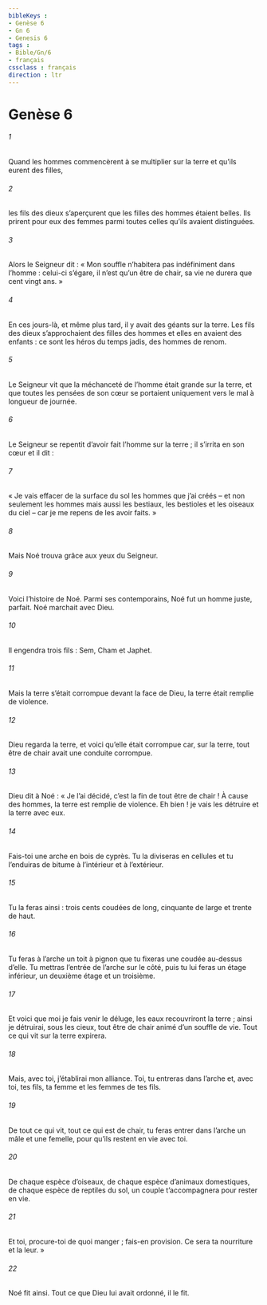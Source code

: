 ```yaml
---
bibleKeys : 
- Genèse 6
- Gn 6
- Genesis 6
tags : 
- Bible/Gn/6
- français
cssclass : français
direction : ltr
---
```


# Genèse 6

###### 1
Quand les hommes commencèrent à se multiplier sur la terre et qu’ils eurent des filles,
###### 2
les fils des dieux s’aperçurent que les filles des hommes étaient belles. Ils prirent pour eux des femmes parmi toutes celles qu’ils avaient distinguées.
###### 3
Alors le Seigneur dit : « Mon souffle n’habitera pas indéfiniment dans l’homme : celui-ci s’égare, il n’est qu’un être de chair, sa vie ne durera que cent vingt ans. »
###### 4
En ces jours-là, et même plus tard, il y avait des géants sur la terre. Les fils des dieux s’approchaient des filles des hommes et elles en avaient des enfants : ce sont les héros du temps jadis, des hommes de renom.
###### 5
Le Seigneur vit que la méchanceté de l’homme était grande sur la terre, et que toutes les pensées de son cœur se portaient uniquement vers le mal à longueur de journée.
###### 6
Le Seigneur se repentit d’avoir fait l’homme sur la terre ; il s’irrita en son cœur et il dit :
###### 7
« Je vais effacer de la surface du sol les hommes que j’ai créés – et non seulement les hommes mais aussi les bestiaux, les bestioles et les oiseaux du ciel – car je me repens de les avoir faits. »
###### 8
Mais Noé trouva grâce aux yeux du Seigneur.
###### 9
Voici l’histoire de Noé. Parmi ses contemporains, Noé fut un homme juste, parfait. Noé marchait avec Dieu.
###### 10
Il engendra trois fils : Sem, Cham et Japhet.
###### 11
Mais la terre s’était corrompue devant la face de Dieu, la terre était remplie de violence.
###### 12
Dieu regarda la terre, et voici qu’elle était corrompue car, sur la terre, tout être de chair avait une conduite corrompue.
###### 13
Dieu dit à Noé : « Je l’ai décidé, c’est la fin de tout être de chair ! À cause des hommes, la terre est remplie de violence. Eh bien ! je vais les détruire et la terre avec eux.
###### 14
Fais-toi une arche en bois de cyprès. Tu la diviseras en cellules et tu l’enduiras de bitume à l’intérieur et à l’extérieur.
###### 15
Tu la feras ainsi : trois cents coudées de long, cinquante de large et trente de haut.
###### 16
Tu feras à l’arche un toit à pignon que tu fixeras une coudée au-dessus d’elle. Tu mettras l’entrée de l’arche sur le côté, puis tu lui feras un étage inférieur, un deuxième étage et un troisième.
###### 17
Et voici que moi je fais venir le déluge, les eaux recouvriront la terre ; ainsi je détruirai, sous les cieux, tout être de chair animé d’un souffle de vie. Tout ce qui vit sur la terre expirera.
###### 18
Mais, avec toi, j’établirai mon alliance. Toi, tu entreras dans l’arche et, avec toi, tes fils, ta femme et les femmes de tes fils.
###### 19
De tout ce qui vit, tout ce qui est de chair, tu feras entrer dans l’arche un mâle et une femelle, pour qu’ils restent en vie avec toi.
###### 20
De chaque espèce d’oiseaux, de chaque espèce d’animaux domestiques, de chaque espèce de reptiles du sol, un couple t’accompagnera pour rester en vie.
###### 21
Et toi, procure-toi de quoi manger ; fais-en provision. Ce sera ta nourriture et la leur. »
###### 22
Noé fit ainsi. Tout ce que Dieu lui avait ordonné, il le fit.

